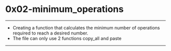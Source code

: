 # 0x02-minimum_operations

---

* Creating a function that calculates the minimum number of operations
  required to reach a desired number.
* The file can only use 2 functions copy_all and paste

---
